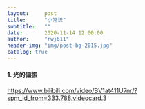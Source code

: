 ```yaml
---
layout:     post
title:      "小常识"
subtitle:   ""
date:       2020-11-14 12:00:00
author:     "rwj611"
header-img: "img/post-bg-2015.jpg"
catalog: true
---
```

<head>
    <script src="https://cdn.mathjax.org/mathjax/latest/MathJax.js?config=TeX-AMS-MML_HTMLorMML" type="text/javascript"></script>
    <script type="text/x-mathjax-config">
        MathJax.Hub.Config({
            tex2jax: {
            skipTags: ['script', 'noscript', 'style', 'textarea', 'pre'],
            inlineMath: [['$','$']]
            }
        });
    </script>
</head>

#### 1. 光的偏振
https://www.bilibili.com/video/BV1at411U7nr/?spm_id_from=333.788.videocard.3
